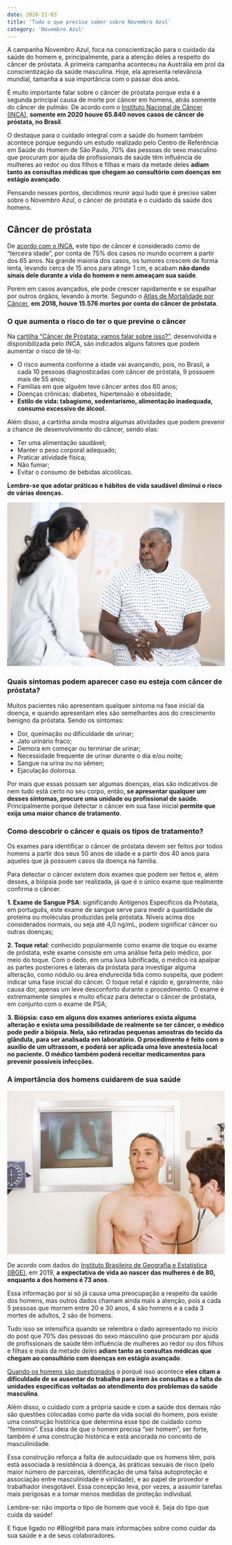 ```yaml
---
date: 2020-11-03
title: 'Tudo o que preciso saber sobre Novembro Azul' 
category: 'Novembro Azul'
---
```


A campanha Novembro Azul, foca na conscientização para o cuidado da saúde do homem e, principalmente, para a atenção deles a respeito do câncer de próstata. A primeira campanha aconteceu na Austrália em prol da conscientização da saúde masculina. Hoje, ela apresenta relevância mundial, tamanha a sua importância com o passar dos anos.

É muito importante falar sobre o câncer de próstata porque esta é a segunda principal causa de morte por câncer em homens, atrás somente do câncer de pulmão. De acordo com o [Instituto Nacional de Câncer (INCA)](https://www.inca.gov.br/numeros-de-cancer), **somente em 2020 houve 65.840 novos casos de câncer de próstata, no Brasil**.

O destaque para o cuidado integral com a saúde do homem também acontece porque segundo um estudo realizado pelo Centro de Referência em Saúde do Homem de São Paulo, 70% das pessoas do sexo masculino que procuram por ajuda de profissionais de saúde têm influência de mulheres ao redor ou dos filhos e filhas e mais da metade deles **adiam tanto as consultas médicas que chegam ao consultório com doenças em estágio avançado**.

Pensando nesses pontos, decidimos reunir aqui tudo que é preciso saber sobre o Novembro Azul, o câncer de próstata e o cuidado da saúde dos homens.

## Câncer de próstata

De [acordo com o INCA](https://www.inca.gov.br/tipos-de-cancer/cancer-de-prostata), este tipo de câncer é considerado como de “terceira idade”, por conta de 75% dos casos no mundo ocorrem a partir dos 65 anos. Na grande maioria dos casos, os tumores crescem de forma lenta, levando cerca de 15 anos para atingir 1 cm, e acabam **não dando sinais dele durante a vida do homem e nem ameaçam sua saúde**.

Porém em casos avançados, ele pode crescer rapidamente e se espalhar por outros órgãos, levando à morte. Segundo o [Atlas de Mortalidade por Câncer](https://www.inca.gov.br/MortalidadeWeb/pages/Modelo03/consultar.xhtml;jsessionid=3CAAF50AD77762E9F9781CEC4C702BEA#panelResultado), **em 2018, houve 15.576 mortes por conta do câncer de próstata**.

### O que aumenta o risco de ter o que previne o câncer

Na [cartilha “Câncer de Próstata: vamos falar sobre isso?”](https://central3.to.gov.br/arquivo/494609/), desenvolvida e disponibilizada pelo INCA, são indicados alguns fatores que podem aumentar o risco de tê-lo:

- O risco aumenta conforme a idade vai avançando, pois, no Brasil, a cada 10 pessoas diagnosticadas com câncer de próstata, 9 possuem mais de 55 anos;
- Famílias em que alguém teve câncer antes dos 60 anos;
- Doenças crônicas: diabetes, hipertensão e obesidade;
- **Estilo de vida: tabagismo, sedentarismo, alimentação inadequada, consumo excessivo de álcool.**

Além disso, a cartinha ainda mostra algumas atividades que podem prevenir a chance de desenvolvimento do câncer, sendo elas:

- Ter uma alimentação saudável;
- Manter o peso corporal adequado;
- Praticar atividade física;
- Não fumar;
- Evitar o consumo de bebidas alcoólicas.

**Lembre-se que adotar práticas e hábitos de vida saudável diminui o risco de várias doenças.**

![Quais os sintomas do câncer de próstata](tudo_sobre_novembro_azul_2.png)

### Quais sintomas podem aparecer caso eu esteja com câncer de próstata?

Muitos pacientes não apresentam qualquer sintoma na fase inicial da doença, e quando apresentam eles são semelhantes aos do crescimento benigno da próstata. Sendo os sintomas:

- Dor, queimação ou dificuldade de urinar;
- Jato urinário fraco;
- Demora em começar ou terminar de urinar;
- Necessidade frequente de urinar durante o dia e/ou noite;
- Sangue na urina ou no sêmen;
- Ejaculação dolorosa.

Por mais que essas possam ser algumas doenças, elas são indicativos de nem tudo está certo no seu corpo, então, **se apresentar qualquer um desses sintomas, procure uma unidade ou profissional de saúde**. Principalmente porque detectar o câncer em sua fase inicial **permite que exija uma maior chance de tratamento**.

### Como descobrir o câncer e quais os tipos de tratamento?

Os exames para identificar o câncer de próstata devem ser feitos por todos homens a partir dos seus 50 anos de idade e a partir dos 40 anos para aqueles que já possuem casos da doença na família.

Para detectar o câncer existem dois exames que podem ser feitos e, além desses, a biópsia pode ser realizada, já que é o único exame que realmente confirma o câncer.

**1. Exame de Sangue PSA**: significando Antígenos Específicos da Próstata, em português, este exame de sangue serve para medir a quantidade de proteína ou moléculas produzidas pela próstata. Níveis acima dos considerados normais, ou seja até 4,0 ng/mL, podem significar câncer ou outras doenças;

**2. Toque retal**: conhecido popularmente como exame de toque ou exame de próstata, este exame consiste em uma análise feita pelo médico, por meio do toque. Com o dedo, em uma luva lubrificada, o médico irá apalpar as partes posteriores e laterais da próstata para investigar alguma alteração, como nódulo ou área endurecida tida como suspeita, que podem indicar uma fase inicial do câncer. O toque retal é rápido e, geralmente, não causa dor, apenas um leve desconforto durante o procedimento. O exame é extremamente simples e muito eficaz para detectar o câncer de próstata, em conjunto com o exame de PSA;

**3. Biópsia: caso em alguns dos exames anteriores exista alguma alteração e exista uma possibilidade de realmente se ter câncer, o médico pode pedir a biópsia. Nela, são retiradas pequenas amostras do tecido da glândula, para ser analisada em laboratório. O procedimento é feito com o auxílio de um ultrassom, e poderá ser aplicada uma leve anestesia local no paciente. O médico também poderá receitar medicamentos para prevenir possíveis infecções.**

### A importância dos homens cuidarem de sua saúde

![Saúde do homem](tudo_sobre_novembro_azul_1.png)

De acordo com dados do [Instituto Brasileiro de Geografia e Estatística (IBGE)](https://g1.globo.com/ciencia-e-saude/noticia/2019/02/05/expectativa-de-vida-por-que-as-mulheres-vivem-mais-do-que-os-homens.ghtml), em 2019, **a expectativa de vida ao nascer das mulheres é de 80, enquanto a dos homens é 73 anos**.

Essa informação por si só já causa uma preocupação a respeito da saúde dos homens, mas outros dados chamam ainda mais a atenção, pois a cada 5 pessoas que morrem entre 20 e 30 anos, 4 são homens e a cada 3 mortes de adultos, 2 são de homens.

Tudo isso se intensifica quando se relembra o dado apresentado no início do post que 70% das pessoas do sexo masculino que procuram por ajuda de profissionais de saúde têm influência de mulheres ao redor ou dos filhos e filhas e mais da metade deles **adiam tanto as consultas médicas que chegam ao consultório com doenças em estágio avançado**.

[Quando os homens são questionados](https://www.scielo.br/pdf/sausoc/v22n2/v22n2a13.pdf) o porquê isso acontece **eles citam a dificuldade de se ausentar do trabalho para irem às consultas e a falta de unidades específicas voltadas ao atendimento dos problemas da saúde masculina**.

Além disso, o cuidado com a própria saúde e com a saúde dos demais não são questões colocadas como parte da vida social do homem, pois existe uma construção histórica que determina esse tipo de cuidado como “feminino”. Essa ideia de que o homem precisa “ser homem”, ser forte, também é uma construção histórica e está ancorada no conceito de masculinidade.

Essa construção reforça a falta de autocuidado que os homens têm, pois está associada à resistência à doença, às práticas sexuais de risco (pelo maior número de parceiras, identificação de uma falsa autoproteção e associação entre masculinidade e virilidade), e ao papel de provedor e trabalhador inesgotável. Essa concepção leva, por vezes, a assumir tarefas mais perigosas e a tomar menos medidas de proteção individual.

Lembre-se: não importa o tipo de homem que você é. Seja do tipo que cuida da saúde!

E fique ligado no #BlogHbit para mais informações sobre como cuidar da sua saúde e a de seus colaboradores. 